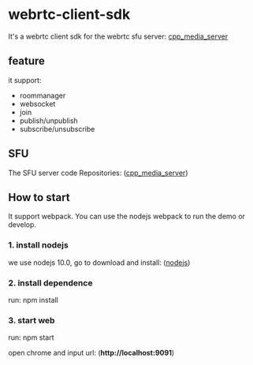 # webrtc-client-sdk
It's a webrtc client sdk for the webrtc sfu server: [cpp_media_server](https://github.com/runner365/cpp_media_server)

## feature
it support:
* roommanager
* websocket
* join
* publish/unpublish
* subscribe/unsubscribe


## SFU
The SFU server code Repositories: ([cpp_media_server](https://github.com/runner365/cpp_media_server))

## How to start
It support webpack. You can use the nodejs webpack to run the demo or develop.
### 1. install nodejs
we use nodejs 10.0, go to download and install: ([nodejs](https://nodejs.org/en/download/releases/))
### 2. install dependence
run: npm install
### 3. start web
run: npm start

open chrome and input url: (<b>http://localhost:9091</b>)
